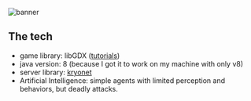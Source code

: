 ![banner](https://i.imgur.com/s8dZ8ZY.png)

## The tech
* game library: libGDX ([tutorials](https://www.youtube.com/watch?v=6i78aqugqds&list=PLr8vdQlmR_8LKWYoIwwRiwAx1_KYBX-Xe&index=21))
* java version: 8 (because I got it to work on my machine with only v8)
* server library: [kryonet](https://github.com/EsotericSoftware/kryonet)
* Artificial Intelligence: simple agents with limited perception and behaviors, but deadly attacks. 
